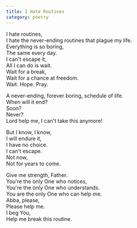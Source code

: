 ```yaml
---
title: I Hate Routines
category: poetry
---
```

I hate routines,\
I hate the never-ending routines that plague my life.\
Everything is so boring,\
The same every day.<!-- more -->\
I can't escape it,\
All I can do is wait.\
Wait for a break,\
Wait for a chance at freedom.\
Wait. Hope. Pray.

A never-ending, forever boring, schedule of life.\
When will it end?\
Soon?\
Never?\
Lord help me, I can't take this anymore!

But I know, I know,\
I will endure it,\
I have no choice.\
I can't escape.\
Not now,\
Not for years to come.

Give me strength, Father.\
You're the only One who notices,\
You're the only One who understands.\
You are the only One who can help me.\
Abba, please,\
Please help me.\
I beg You,\
Help me break this routine.
